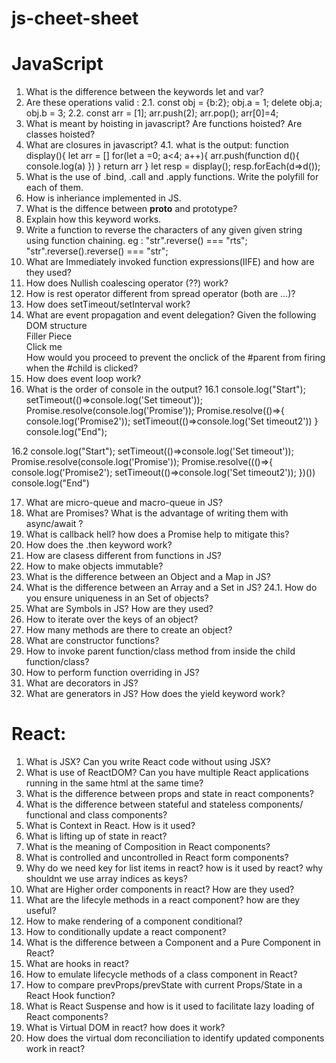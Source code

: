 # js-cheet-sheet

# JavaScript
1. What is the difference between the keywords let and var?
2. Are these operations valid : 
2.1. const obj = {b:2}; 
     obj.a = 1;
     delete obj.a;
     obj.b = 3;
2.2. const arr = [1];
      arr.push(2);
      arr.pop();
      arr[0]=4;
3. What is meant by hoisting in javascript? Are functions hoisted? Are classes hoisted?
4. What are closures in javascript?
4.1. what is the output:
      function display(){
         let arr = []
          for(let a =0; a<4; a++){
              arr.push(function d(){
                  console.log(a)
              })
          }
      return arr
      }
      let resp = display();
      resp.forEach(d=>d());
5. What is the use of .bind, .call and .apply functions. Write the polyfill for each of them.
6. How is inheriance implemented in JS.
7. What is the diffence between __proto__ and prototype?
8. Explain how this keyword works.
9. Write a function to reverse the characters of any given given string using function chaining. 
    eg : "str".reverse() === "rts"; "str".reverse().reverse() === "str";
10. What are Immediately invoked function expressions(IIFE) and how are they used?
11. How does Nullish coalescing operator (??) work?
12. How is rest operator different from spread operator (both are ...)?
13. How does setTimeout/setInterval work?
14. What are event propagation and event delegation? Given the following DOM structure 
    <div id="parent" onclick="console.log('outer')"><div>Filler Piece</div><div id="child" onclick="console.log('inner')">Click me</div></div> 
    How would you proceed to prevent the onclick of the #parent from firing when the #child is clicked?
15. How does event loop work?
16. What is the order of console in the output?
16.1
    console.log("Start");
    setTimeout(()=>console.log('Set timeout'));
    Promise.resolve(console.log('Promise'));
    Promise.resolve(()=>{
      console.log('Promise2'));
      setTimeout(()=>console.log('Set timeout2'))
    }
    console.log("End");
    
16.2
    console.log("Start");
    setTimeout(()=>console.log('Set timeout'));
    Promise.resolve(console.log('Promise'));
    Promise.resolve((()=>{
      console.log('Promise2');
      setTimeout(()=>console.log('Set timeout2'));
    })())
    console.log("End")
    
17. What are micro-queue and macro-queue in JS?
18. What are Promises? What is the advantage of writing them with async/await ? 
19. What is callback hell? how does a Promise help to mitigate this? 
20. How does the .then keyword work?
21. How are clasess different from functions in JS?
22. How to make objects immutable?
23. What is the difference between an Object and a Map in JS?
24. What is the difference between an Array and a Set in JS?
    24.1. How do you ensure uniqueness in an Set of objects?
25. What are Symbols in JS? How are they used?
26. How to iterate over the keys of an object?
27. How many methods are there to create an object?
28. What are constructor functions?
29. How to invoke parent function/class method from inside the child function/class?
30. How to perform function overriding in JS?
31. What are decorators in JS?
32. What are generators in JS? How does the yield keyword work?


# React:
1. What is JSX? Can you write React code without using JSX?
2. What is use of ReactDOM? Can you have multiple React applications running in the same html at the same time?
3. What is the difference between props and state in react components?
4. What is the difference between stateful and stateless components/ functional and class components?
5. What is Context in React. How is it used?
6. What is lifting up of state in react?
7. What is the meaning of Composition in React components?
8. What is controlled and uncontrolled in React form components?
9. Why do we need key for list items in react? how is it used by react? why shouldnt we use array indices as keys?
10. What are Higher order components in react? How are they used?
11. What are the lifecyle methods in a react component? how are they useful?
12. How to make rendering of a component conditional?
13. How to conditionally update a react component?
14. What is the difference between a Component and a Pure Component in React?
15. What are hooks in react?
16. How to emulate lifecycle methods of a class component in React?
17. How to compare prevProps/prevState with current Props/State in a React Hook function?
18. What is React Suspense and how is it used to facilitate lazy loading of React components?
19. What is Virtual DOM in react? how does it work?
20. How does the virtual dom reconciliation to identify updated components work in react?


    
